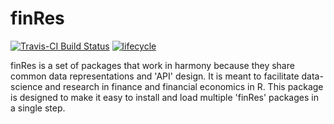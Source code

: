 
<!-- README.md is generated from README.Rmd. Please edit that file -->
finRes
==========

[![Travis-CI Build Status](https://travis-ci.org/bautheac/finRes.svg?branch=master)](https://travis-ci.org/bautheac/finRes)
[![lifecycle](https://img.shields.io/badge/lifecycle-experimental-orange.svg)](https://www.tidyverse.org/lifecycle/#experimental)

finRes is a set of packages that work in harmony because they share common data representations and 'API' design. It is meant to facilitate data-science and research in finance and financial economics in R. This package is designed to make it easy to install and load multiple 'finRes' packages in a single step.

